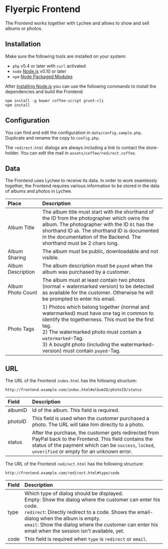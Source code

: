 # Flyerpic Frontend

The Frontend works together with Lychee and allows to show and sell albums or photos.

## Installation

Make sure the following tools are installed on your system:

- `php` v5.4 or later with `curl` activated
- `node` [Node.js](http://nodejs.org) v0.10 or later
- `npm` [Node Packaged Modules](https://www.npmjs.org)

After [installing Node.js](http://nodejs.org) you can use the following commands to install the dependencies and build the Frontend:

	npm install -g bower coffee-script grunt-cli
	npm install
	
## Configuration

You can find and edit the configuration in `data/config.sample.php`. Duplicate and rename the copy to `config.php`.

The `redirect.html` dialogs are always including a link to contact the store-holder. You can edit the mail in `assets/coffee/redirect.coffee`.

## Data

The Frontend uses Lychee to receive its data. In order to work seamlessly together, the Frontend requires various information to be stored in the data of albums and photos in Lychee.

| Place | Description |
|:-----------|:------------|
| Album Title | The album title must start with the shorthand of the ID from the photographer which owns the album. The photographer with the ID `01` has the shorthand ID `ab`. The shorthand ID is documented in the documentation of the Backend. The shorthand must be 2 chars long. |
| Album Sharing | The album must be public, downloadable and not visible. |
| Album Description | The album description must be `payed` when the album was purchased by a customer. |
| Album Photo Count | The album must at least contain two photos (normal + watermarked version) to be detected as available for the customer. Otherwise he will be prompted to enter his email. |
| Photo Tags | 1) Photos which belong together (normal and watermarked) must have one tag in common to identify the togetherness. This must be the first tag.<br> 2) The watermarked photo must contain a `watermarked`-Tag.<br> 3) A bought photo (including the watermarked-version) must contain `payed`-Tag. |

## URL

The URL of the Frontend `index.html` has the following structure:

	http://frontend.example.com/index.html#albumID/photoID/status
	
| Field | Description |
|:-----------|:------------|
| albumID | Id of the album. This field is required. |
| photoID | This field is used when the customer purchased a photo. The URL will take him directly to a photo. |
| status | After the purchase, the customer gets redirected from PayPal back to the Frontend. This field contains the status of the payment which can be `success`, `locked`, `unverified` or empty for an unknown error. |

The URL of the Frontend `redirect.html` has the following structure:

	http://frontend.example.com/redirect.html#type/code
	
| Field | Description |
|:-----------|:------------|
| type | Which type of dialog should be displayed.<br>Empty: Show the dialog where the customer can enter his code.<br>`redirect`: Directly redirect to a code. Shows the email-dialog when the album is empty.<br>`email`: Show the dialog where the customer can enter his email when the session isn't available, yet. |
| code | This field is required when `type` is `redirect` or `email`. |